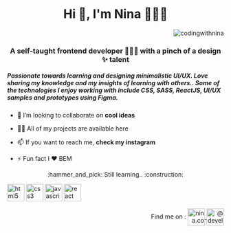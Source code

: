 <h1 align="center">Hi 👋, I'm Nina 👩🏻‍💻</h1> <p align="right"> <img src="https://komarev.com/ghpvc/?username=codingwithnina" alt="codingwithnina" /> </p>
<h3 align="center">A self-taught frontend developer 🧙🏻‍♂️ with a pinch of a design ✨ talent</h3>

<h5> Passionate towards learning and designing minimalistic UI/UX. Love sharing my knowledge and my insights of learning with others.. Some of the technologies I enjoy working with include CSS, SASS, ReactJS,  UI/UX samples and prototypes using Figma. </h5>

- 👯 I’m looking to collaborate on **cool ideas**

- 👨‍💻 All of my projects are available here

- 📫 If you want to reach me, **check my instagram**

- ⚡ Fun fact I :heart: BEM


<p align="center">
:hammer_and_pick:  
Still learning.. 
:construction:
</p>

<p align="left">
  <img src="https://konpa.github.io/devicon/devicon.git/icons/html5/html5-original-wordmark.svg" alt="html5" width="40" height="40"/> 
  <img src="https://konpa.github.io/devicon/devicon.git/icons/css3/css3-original-wordmark.svg" alt="css3" width="40" height="40"/> 
  <img src="https://konpa.github.io/devicon/devicon.git/icons/javascript/javascript-original.svg" alt="javascript" width="40" height="40"/>
  <img src="https://konpa.github.io/devicon/devicon.git/icons/react/react-original-wordmark.svg" alt="react" width="40" height="40"/> 
</p>
<p align="right">
 Find me on :
<a href="https://instagram.com/nina.codes" target="blank">
  <img align="center" src="https://cdn.jsdelivr.net/npm/simple-icons@3.0.1/icons/instagram.svg" alt="nina.codes" height="40" width="40" />
</a>
<a href="https://medium.com/@developer.journeys" target="blank">
  <img align="center" src="https://cdn.jsdelivr.net/npm/simple-icons@3.0.1/icons/medium.svg" alt="@developer.journeys" height="40" width="40" />
</a>
</p>

